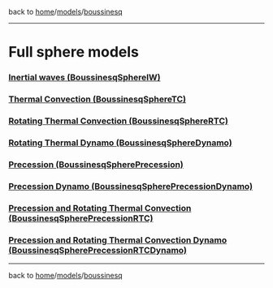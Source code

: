 back to [home](home)/[models](models)/[boussinesq](models-boussinesq)

---

# Full sphere models

### [Inertial waves (BoussinesqSphereIW)](models-boussinesq-sphere-iw)

### [Thermal Convection (BoussinesqSphereTC)](models-boussinesq-sphere-tc)

### [Rotating Thermal Convection (BoussinesqSphereRTC)](models-boussinesq-sphere-rtc)

### [Rotating Thermal Dynamo (BoussinesqSphereDynamo)](models-boussinesq-sphere-dynamo)

### [Precession (BoussinesqSpherePrecession)](models-boussinesq-sphere-precession)

### [Precession Dynamo (BoussinesqSpherePrecessionDynamo)](models-boussinesq-sphere-precessiondynamo)

### [Precession and Rotating Thermal Convection (BoussinesqSpherePrecessionRTC)](models-boussinesq-sphere-precessionrtc)

### [Precession and Rotating Thermal Convection Dynamo (BoussinesqSpherePrecessionRTCDynamo)](models-boussinesq-sphere-precessionrtcdynamo)

---

back to [home](home)/[models](models)/[boussinesq](models-boussinesq)
